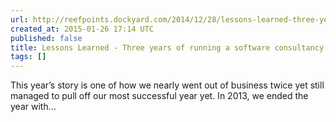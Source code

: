 ```yaml
---
url: http://reefpoints.dockyard.com/2014/12/28/lessons-learned-three-years-running-a-software-consultancy.html
created_at: 2015-01-26 17:14 UTC
published: false
title: Lessons Learned - Three years of running a software consultancy
tags: []
---
```


This year’s story is one of how we nearly went out of business twice yet still managed to pull off our most successful year yet.
In 2013, we ended the year with…
